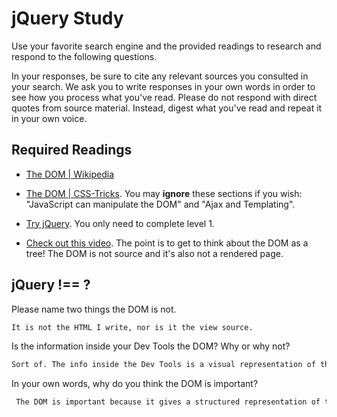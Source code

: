 # jQuery Study

Use your favorite search engine and the provided readings to research and
respond to the following questions.

In your responses, be sure to cite any relevant sources you consulted in your
search. We ask you to write responses in your own words in order to see how you
process what you've read. Please do not respond with direct quotes from source
material. Instead, digest what you've read and repeat it in your own voice.

## Required Readings

-   [The DOM | Wikipedia](https://en.wikipedia.org/wiki/Document_Object_Model)

-   [The DOM | CSS-Tricks](https://css-tricks.com/dom/). You may **ignore**
    these sections if you wish: "JavaScript can manipulate the DOM" and "Ajax
    and Templating".

-   [Try jQuery](http://try.jquery.com/). You only need to complete level 1.

-   [Check out this video](https://www.youtube.com/watch?v=n1cKlKM3jYI). The
point is to get to think about the DOM as a tree! The DOM is not source and
it's also not a rendered page.

## jQuery !== ?

Please name two things the DOM is not.

```md
It is not the HTML I write, nor is it the view source.
```

Is the information inside your Dev Tools the DOM? Why or why not?

```md
Sort of. The info inside the Dev Tools is a visual representation of the DOM that was created from my HTML.
```

In your own words, why do you think the DOM is important?

```md
 The DOM is important because it gives a structured representation of the document. This means that we can access the structute from various programs so as to change the document structure, style and content. Without the DOM it would be significantly more difficult, if not impossible, to connect webpages to the programming languages that make them actually work.
```
